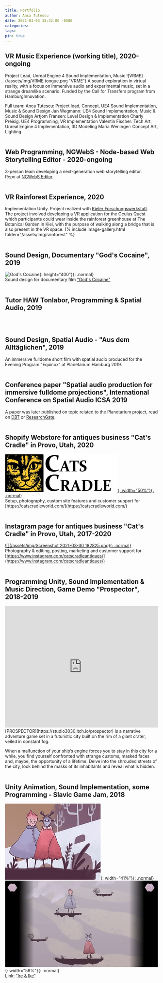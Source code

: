 ```yaml
---
title: Portfolio
author: Anca Tutescu
date: 2021-03-03 18:32:00 -0500
categories: 
tags: 
pin: true
---
```


## VR Music Experience (working title), 2020-ongoing
Project Lead, Unreal Engine 4 Sound Implementation, Music
![VRME](/assets/img/VRME tongue.png "VRME")
A sound exploration in virtual reality, with a focus on immersive audio and experimental music, set in a strange dreamlike scenario. Funded by the Call for Transfers program from HamburgInnovation.

Full team:
Anca Tutescu: Project lead, Concept, UE4 Sound Implementation, Music & Sound Design
Jan Wegmann: UE4 Sound Implementation, Music & Sound Design
Artjom Fransen: Level Design & Implementation
Charly Preisig: UE4 Programming, VR Implementation
Valentin Fischer: Tech Art, Unreal Engine 4 Implementation, 3D Modeling
Maria Weninger: Concept Art, Lighting
<br/><br/>

## Web Programming, NGWebS - Node-based Web Storytelling Editor - 2020-ongoing
3-person team developing a next-generation web storytelling editor.<br/>
Repo at [NGWebS Editor](https://github.com/pekasen/ngwebs-editor).
<br/><br/>

## VR Rainforest Experience, 2020
Implementation Unity. Project realized with [Kieler Forschungswerkstatt](https://www.forschungs-werkstatt.de/allgemein/virtual-reality-in-der-kieler-forschungswerkstatt/).<br/>
The project involved developing a VR application for the Oculus Quest which participants could wear inside the rainforest greenhouse at The Botanical Garden in Kiel, with the purpose of walking along a bridge that is also present in the VR space.
{% include image-gallery.html folder="/assets/img/rainforest" %}
<br/><br/>

## Sound Design, Documentary "God's Cocaine", 2019
![God's Cocaine](/assets/img/Plakat_Gods_Cocaine_Presse.jpg){: height="400"}{: .normal}<br/>
Sound design for documentary film ["God's Cocaine"](http://godscocaine.com/)
<br/><br/>

## Tutor HAW Tonlabor, Programming & Spatial Audio, 2019
<br/><br/>

## Sound Design, Spatial Audio - "Aus dem Alltäglichen", 2019
An immersive fulldome short film with spatial audio produced for the Evening Program "Equinox" at Planetarium Hamburg 2019.
<br/><br/>

## Conference paper "Spatial audio production for immersive fulldome projections", International Conference on Spatial Audio ICSA 2019
A paper was later published on topic related to the Planetarium project, read on [DBT](https://www.db-thueringen.de/receive/dbt_mods_00039974) or [ResearchGate](https://www.researchgate.net/publication/337402782_Spatial_audio_production_for_immersive_fulldome_projections).
<br/><br/>

## Shopify Webstore for antiques business "Cat's Cradle" in Provo, Utah, 2020
[![Cats Cradle](/assets/img/Logi_bear_p_540x.png){: width="50%"}{: .normal}](https://catscradleworld.com/)<br/>
Setup, photography, custom site features and customer support for [https://catscradleworld.com/](https://catscradleworld.com/)
<br/><br/>

## Instagram page for antiques business "Cat's Cradle" in Provo, Utah, 2017-2020
[![](/assets/img/Screenshot 2021-03-30 182825.png){: .normal}](https://www.instagram.com/catscradleantiques/)<br/>
Photography & editing, posting, marketing and customer support for [https://www.instagram.com/catscradleantiques/](https://www.instagram.com/catscradleantiques/)
<br/><br/>

## Programming Unity, Sound Implementation & Music Direction, Game Demo "Prospector", 2018-2019
<iframe width="100%" height="400" src="https://www.youtube.com/embed/j8Mv7AojpKQ" frameborder="0" allow="accelerometer; autoplay; clipboard-write; encrypted-media; gyroscope; picture-in-picture" allowfullscreen></iframe>
[PROSPECTOR](https://studio3030.itch.io/prospector) is a narrative adventure game set in a futuristic city built on the rim of a giant crater, veiled in constant fog.

When a malfunction of your ship’s engine forces you to stay in this city for a while, you find yourself confronted with strange customs, masked faces and, maybe, the opportunity of a lifetime. Delve into the shrouded streets of the city, look behind the masks of its inhabitants and reveal what is hidden.
<br/><br/>

## Unity Animation, Sound Implementation, some Programming - Slavic Game Jam, 2018
![](/assets/img/ZE2yGd.png){: width="41%"}{: .normal}
![](/assets/img/SIvlDd.png){: width="58%"}{: .normal}
<br/>
Link: ["Ire & Ike"](https://yesweplaytested.itch.io/ire-and-ike)
<br/><br/>
